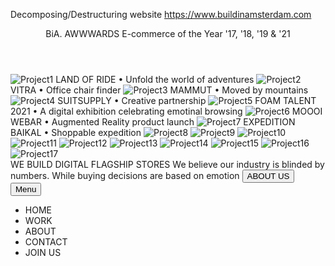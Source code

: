 Decomposing/Destructuring website https://www.buildinamsterdam.com

<App>
    <Header>
        <BIALogoAnimationOnClick>BiA.</BIALogoAnimationOnClick>
        <Accomplishments>
            <AwardWinningParagraph>
            AWWWARDS
            E-commerce of the Year '17, '18, '19 & '21
            </AwardWinningParagraph>
        </Accomplishments>
    </Header>
    <Body>
        <MainContent> 
            <div class='parallax-projects'>
                <ProjectsPresentation>
                    <ParallaxEffectProjects>
                        <divProject1>
                            <img alt='Project1'>
                            LAND OF RIDE • Unfold the world of adventures
                        </divProject1>
                        <divProject2>
                            <img alt='Project2'>
                            VITRA • Office chair finder
                        </divProject2>
                        <divProject3>
                            <img alt='Project3'>
                            MAMMUT • Moved by mountains
                        </divProject3>
                        <divProject4>
                            <img alt='Project4'>
                            SUITSUPPLY • Creative partnership
                        </divProject4>
                        <divProject5>
                            <img alt='Project5'>
                            FOAM TALENT 2021 • A digital exhibition celebrating emotinal browsing
                        </divProject5>
                        <divProject6>
                            <img alt='Project6'>
                            MOOOI WEBAR • Augmented Reality product launch
                        </divProject6>
                        <divProject7>
                            <img alt='Project7'>
                            EXPEDITION BAIKAL • Shoppable expedition
                        </divProject7>
                        <divProject8>
                            <img alt='Project8'>
                        </divProject8>
                        <divProject9>
                            <img alt='Project9'>
                        </divProject9>
                        <divProject10>
                            <img alt='Project10'>
                        </divProject10>
                        <divProject11>
                            <img alt='Project11'>
                        </divProject11>
                        <divProject12>
                            <img alt='Project12'>
                        </divProject12>
                        <divProject13>
                            <img alt='Project13'>
                        </divProject13>
                        <divProject14>
                            <img alt='Project14'>
                        </divProject14>
                        <divProject15>
                            <img alt='Project15'>
                        </divProject15>
                        <divProject16>
                            <img alt='Project16'>
                        </divProject16>
                        <divProject17>
                            <img alt='Project17'>
                        </divProject17>
                    </ParallaxEffectProjects>
                </ProjectsPresentation>
            </div>
            <div class='homepage-mission'>
                <MissionTitle class='mission-title'> WE BUILD DIGITAL FLAGSHIP STORES</MissionTitle>
                <MissionParagraph class='mission-paragraph'>
                    We believe our industry is blinded by numbers. While buying decisions are based on emotion
                <MissionParagraph>
                <button class='AboutUs'>ABOUT US</button>
            </div>
            <div class='OpenCloseMenu-button'>
                <button class='MainMenu'>Menu</Button>
            </div>
            <div class='Menu-Page'>
                <ul class='Menu-carousel'>
                    <li class='Home'>HOME</li>
                    <li class='Work'>WORK</li>
                    <li class='About'>ABOUT</li>
                    <li class='Contact'>CONTACT</li>
                    <li class='JoinUs'>JOIN US</li>
                </ul>
            </div>
        </MainContent>
    </body>
</App>

